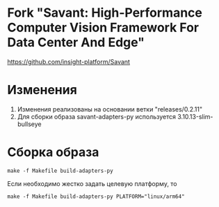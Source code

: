# Fork "Savant: High-Performance Computer Vision Framework For Data Center And Edge"
https://github.com/insight-platform/Savant

# Изменения

1. Изменения реализованы на основании ветки "releases/0.2.11"
1. Для сборки образа savant-adapters-py  используется 3.10.13-slim-bullseye

# Сборка образа

``make -f Makefile build-adapters-py``

Если необходимо жестко задать целевую платформу, то

``make -f Makefile build-adapters-py PLATFORM="linux/arm64"``
